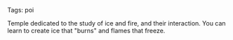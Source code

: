 Tags: poi

Temple dedicated to the study of ice and fire, and their interaction. You can learn to create ice that "burns" and flames that freeze.